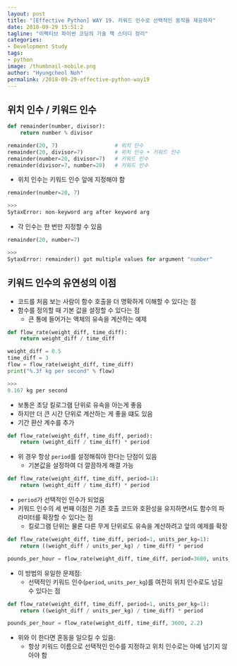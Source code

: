 ```yaml
---
layout: post
title: "[Effective Python] WAY 19. 키워드 인수로 선택적인 동작을 제공하자"
date: 2018-09-29 15:51:2
tagline: "이펙티브 파이썬 코딩의 기술 책 스터디 정리"
categories:
- Development Study
tags:
- python
image: /thumbnail-mobile.png
author: "Hyungcheol Noh"
permalink: /2018-09-29-effective-python-way19
---
```


## 위치 인수 / 키워드 인수

```python
def remainder(number, divisor):
    return number % divisor

remainder(20, 7)                  # 위치 인수
remainder(20, divisor=7)          # 위치 인수 + 키워드 인수
remainder(number=20, divisor=7)   # 키워드 인수
remainder(divisor=7, number=20)   # 키워드 인수
```

- 위치 인수는 키워드 인수 앞에 지정해야 함

```python
remainder(number=20, 7)

>>>
SytaxError: non-keyword arg after keyword arg
```

- 각 인수는 한 번만 지정할 수 있음

```python
remainder(20, number=7)

>>>
SytaxError: remainder() got multiple values for argument "number"
```

## 키워드 인수의 유연성의 이점
- 코드를 처음 보는 사람이 함수 호출을 더 명확하게 이해할 수 있다는 점
- 함수를 정의할 때 기본 값을 설정할 수 있다는 점
    - 큰 통에 들어가는 액체의 유속을 계산하는 예제

```python
def flow_rate(weight_diff, time_diff):
    return weight_diff / time_diff

weight_diff = 0.5
time_diff = 3
flow = flow_rate(weight_diff, time_diff)
print("%.3f kg per second" % flow)

>>>
0.167 kg per second
```

- 보통은 초당 킬로그램 단위로 유속을 아는게 좋음
- 하지만 더 큰 시간 단위로 계산하는 게 좋을 떄도 있음
- 기간 환산 계수를 추가

```python
def flow_rate(weight_diff, time_diff, period):
    return (weight_diff / time_diff) * period
```

- 위 경우 항상 `period`를 설정해줘야 한다는 단점이 있음
    - 기본값을 설정하여 더 깔끔하게 해결 가능

```python
def flow_rate(weight_diff, time_diff, period=1):
    return (weight_diff / time_diff) * period
```

- `period`가 선택적인 인수가 되었음
- 키워드 인수의 세 번째 이점은 기존 호출 코드와 호환성을 유지하면서도 함수의 파라미터를 확장할 수 있다는 점
    - 킬로그램 단위는 물론 다른 무게 단위로도 유속을 계산하려고 앞의 예제를 확장

```python
def flow_rate(weight_diff, time_diff, period=1, units_per_kg=1):
    return ((weight_diff / units_per_kg) / time_diff) * period

pounds_per_hour = flow_rate(weight_diff, time_diff, period=3600, units_per_kg=2.2)
```

- 이 방법의 유일한 문제점:
    - 선택적인 키워드 인수(`period`, `units_per_kg`)를 여전히 위치 인수로도 넘길 수 있다는 점

```python
def flow_rate(weight_diff, time_diff, period=1, units_per_kg=1):
    return ((weight_diff / units_per_kg) / time_diff) * period

pounds_per_hour = flow_rate(weight_diff, time_diff, 3600, 2.2)
```

- 위와 이 한다면 혼동을 일으킬 수 있음:
    - 항상 키워드 이름으로 선택적인 인수를 지정하고 위치 인수로는 아예 넘기지 않아야 함
